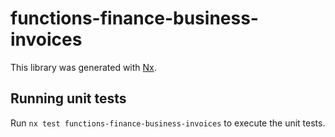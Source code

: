 # functions-finance-business-invoices

This library was generated with [Nx](https://nx.dev).

## Running unit tests

Run `nx test functions-finance-business-invoices` to execute the unit tests.
